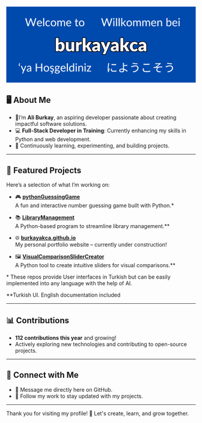 <p align="center">
<img src="banner.png" ></img>
</p>


## 🖥️ About Me  

- 🌟I’m **Ali Burkay**, an aspiring developer passionate about creating impactful software solutions.  
- 💻 **Full-Stack Developer in Training**: Currently enhancing my skills in Python and web development.  
- 🌱 Continuously learning, experimenting, and building projects.  

---

## 🔧 Featured Projects  

Here’s a selection of what I’m working on:  

- 🎮 **[pythonGuessingGame](https://github.com/burkayakca/pythonGuessingGame)**  
  A fun and interactive number guessing game built with Python.*

- 📚 **[LibraryManagement](https://github.com/burkayakca/LibraryManagement)**  
  A Python-based program to streamline library management.**

- 🌐 **[burkayakca.github.io](https://github.com/burkayakca/burkayakca.github.io)**  
  My personal portfolio website – currently under construction! 

- 🖼️ **[VisualComparisonSliderCreator](https://github.com/burkayakca/VisualComparisonSliderCreator)**  
  A Python tool to create intuitive sliders for visual comparisons.**  

<p>* These repos provide User interfaces in <bold>Turkish</bold> but can be easily implemented into any language with the help of AI.</p>
    
<p>**Turkish UI. English documentation included</p>

---

## 📊 Contributions  

- **112 contributions this year** and growing!  
- Actively exploring new technologies and contributing to open-source projects.  

---

## 🔗 Connect with Me  

- 💬 Message me directly here on GitHub.  
- 👥 Follow my work to stay updated with my projects.  

---

Thank you for visiting my profile! 🎉 Let's create, learn, and grow together.  
<!---
burkayakca/burkayakca is a ✨ special ✨ repository because its `README.md` (this file) appears on your GitHub profile.
You can click the Preview link to take a look at your changes.
--->
